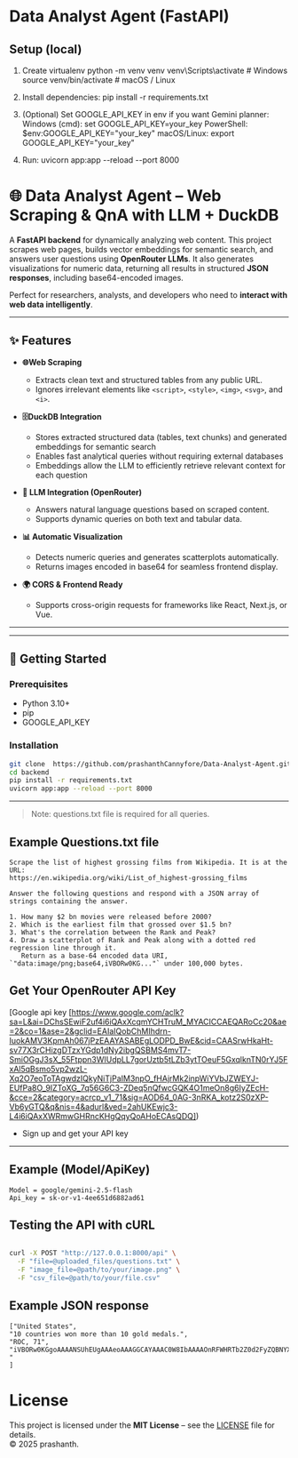# Data Analyst Agent (FastAPI)

## Setup (local)
1. Create virtualenv
   python -m venv venv
   venv\Scripts\activate   # Windows
   source venv/bin/activate  # macOS / Linux

2. Install dependencies:
   pip install -r requirements.txt

3. (Optional) Set GOOGLE_API_KEY in env if you want Gemini planner:
   Windows (cmd): set GOOGLE_API_KEY=your_key
   PowerShell: $env:GOOGLE_API_KEY="your_key"
   macOS/Linux: export GOOGLE_API_KEY="your_key"

4. Run:
   uvicorn app:app --reload --port 8000
# 🌐 Data Analyst Agent – Web Scraping & QnA with LLM + DuckDB

A **FastAPI backend** for dynamically analyzing web content. This project scrapes web pages, builds vector embeddings for semantic search, and answers user questions using **OpenRouter LLMs**. It also generates visualizations for numeric data, returning all results in structured **JSON responses**, including base64-encoded images.

Perfect for researchers, analysts, and developers who need to **interact with web data intelligently**.

---

## ✨ Features

- **🌐Web Scraping**

  - Extracts clean text and structured tables from any public URL.
  - Ignores irrelevant elements like `<script>`, `<style>`, `<img>`, `<svg>`, and `<i>`.

- **🗄️DuckDB Integration**

  - Stores extracted structured data (tables, text chunks) and generated embeddings for semantic search
  - Enables fast analytical queries without requiring external databases
  - Embeddings allow the LLM to efficiently retrieve relevant context for each question

- **🧠 LLM Integration (OpenRouter)**

  - Answers natural language questions based on scraped content.
  - Supports dynamic queries on both text and tabular data.

- **📊 Automatic Visualization**

  - Detects numeric queries and generates scatterplots automatically.
  - Returns images encoded in base64 for seamless frontend display.

- **🌍 CORS & Frontend Ready**
  - Supports cross-origin requests for frameworks like React, Next.js, or Vue.

---

---

## 🚀 Getting Started

### Prerequisites

- Python 3.10+
- pip 
- GOOGLE_API_KEY

### Installation

```bash
git clone  https://github.com/prashanthCannyfore/Data-Analyst-Agent.git
cd backemd
pip install -r requirements.txt
uvicorn app:app --reload --port 8000

```

---

> Note: questions.txt file is required for all queries.

## Example Questions.txt file

```
Scrape the list of highest grossing films from Wikipedia. It is at the URL:
https://en.wikipedia.org/wiki/List_of_highest-grossing_films

Answer the following questions and respond with a JSON array of strings containing the answer.

1. How many $2 bn movies were released before 2000?
2. Which is the earliest film that grossed over $1.5 bn?
3. What's the correlation between the Rank and Peak?
4. Draw a scatterplot of Rank and Peak along with a dotted red regression line through it.
   Return as a base-64 encoded data URI, `"data:image/png;base64,iVBORw0KG..."` under 100,000 bytes.

```

## Get Your OpenRouter API Key

[Google api key [https://www.google.com/aclk?sa=L&ai=DChsSEwiF2uf4i6iQAxXcqmYCHTruM_MYACICCAEQARoCc20&ae=2&co=1&ase=2&gclid=EAIaIQobChMIhdrn-IuokAMV3KpmAh067jPzEAAYASABEgLODPD_BwE&cid=CAASrwHkaHt-sv77X3rCHizgDTzxYGdp1dNy2ibgQSBMS4mvT7-SmiOGgJ3sX_55Ftppn3WIUdpLL7gorUztb5tLZb3ytTOeuF5GxqlknTN0rYJ5FxAl5qBsmo5vp2wzL-Xq2O7eoToTAgwdzIQkyNiTjPaIM3npO_fHAjrMk2inpWiYVbJZWEYJ-EUfPa8O_9IZToXG_7q56G6C3-ZDeq5nQfwcGQK4O1meOn8g6IyZEcH-&cce=2&category=acrcp_v1_71&sig=AOD64_0AG-3nRKA_kotz2S0zXP-Vb6yGTQ&q&nis=4&adurl&ved=2ahUKEwjc3-L4i6iQAxXWRmwGHRncKHgQqyQoAHoECAsQDQ])

- Sign up and get your API key

---

## Example (Model/ApiKey)

```
Model = google/gemini-2.5-flash
Api_key = sk-or-v1-4ee651d6882ad61
```

## Testing the API with cURL

```bash

curl -X POST "http://127.0.0.1:8000/api" \
  -F "file=@uploaded_files/questions.txt" \
  -F "image_file=@path/to/your/image.png" \
  -F "csv_file=@path/to/your/file.csv"

```

## Example JSON response

```
["United States",
"10 countries won more than 10 gold medals.",
"ROC, 71",
"iVBORw0KGgoAAAANSUhEUgAAAeoAAAGGCAYAAAC0W8IbAAAAOnRFWHRTb2Z0d2FyZQBNYXRwbG90bGliIHZlcnNpb24zLjEwLjYsIGh0dHBzOi8vbWF0cGxvdGxpYi5vcmcvq6yFwwAAAAlwSFlzAAAPYQAA "
]

```

# License

This project is licensed under the **MIT License** – see the [LICENSE](LICENSE) file for details.  
© 2025 prashanth.
